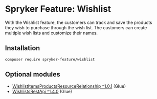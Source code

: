 # Spryker Feature: Wishlist

With the Wishlist feature, the customers can track and save the products they wish to purchase through the wish list. The customers can create multiple wish lists and customize their names.

## Installation

```
composer require spryker-feature/wishlist
```

## Optional modules
- [WishlistItemsProductsResourceRelationship ^1.0.1](https://github.com/spryker/wishlist-items-products-resource-relationship) (Glue)
- [WishlistsRestApi ^1.4.0](https://github.com/spryker/wishlists-rest-api) (Glue)
